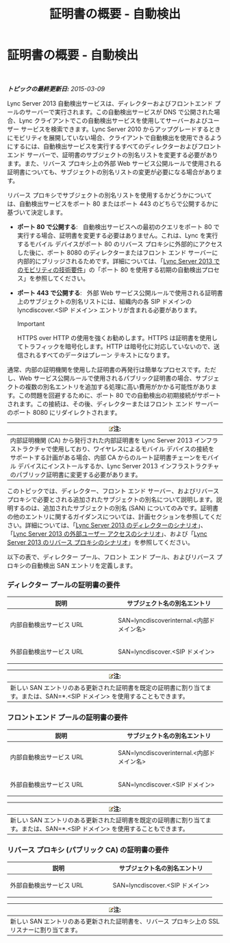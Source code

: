 ﻿---
title: 証明書の概要 - 自動検出
TOCTitle: 証明書の概要 - 自動検出
ms:assetid: 16ac96bb-882a-4141-b75c-9530637548d9
ms:mtpsurl: https://technet.microsoft.com/ja-jp/library/JJ945616(v=OCS.15)
ms:contentKeyID: 52056543
ms.date: 05/19/2016
mtps_version: v=OCS.15
ms.translationtype: HT
---

# 証明書の概要 - 自動検出

 

_**トピックの最終更新日:** 2015-03-09_

Lync Server 2013 自動検出サービスは、ディレクターおよびフロントエンド プールのサーバーで実行されます。この自動検出サービスが DNS で公開された場合、Lync クライアントでこの自動検出サービスを使用してサーバーおよびユーザー サービスを検索できます。Lync Server 2010 からアップグレードするときにモビリティを展開していない場合、クライアントで自動検出を使用できるようにするには、自動検出サービスを実行するすべてのディレクターおよびフロント エンド サーバーで、証明書のサブジェクトの別名リストを変更する必要があります。また、リバース プロキシ上の外部 Web サービス公開ルールで使用される証明書についても、サブジェクトの別名リストの変更が必要になる場合があります。

リバース プロキシでサブジェクトの別名リストを使用するかどうかについては、自動検出サービスをポート 80 またはポート 443 のどちらで公開するかに基づいて決定します。

  - **ポート 80 で公開する**:   自動検出サービスへの最初のクエリをポート 80 で実行する場合、証明書を変更する必要はありません。これは、Lync を実行するモバイル デバイスがポート 80 のリバース プロキシに外部的にアクセスした後に、ポート 8080 のディレクターまたはフロント エンド サーバーに内部的にブリッジされるためです。詳細については、「[Lync Server 2013 でのモビリティの技術要件](lync-server-2013-technical-requirements-for-mobility.md)」の「ポート 80 を使用する初期の自動検出プロセス」を参照してください。

  - **ポート 443 で公開する**:   外部 Web サービス公開ルールで使用される証明書上のサブジェクトの別名リストには、組織内の各 SIP ドメインの lyncdiscover.\<SIP ドメイン\> エントリが含まれる必要があります。
    

    > [!IMPORTANT]
    > HTTPS over HTTP の使用を強くお勧めします。HTTPS は証明書を使用してトラフィックを暗号化します。HTTP は暗号化に対応していないので、送信されるすべてのデータはプレーン テキストになります。



通常、内部の証明機関を使用した証明書の再発行は簡単なプロセスです。ただし、Web サービス公開ルールで使用されるパブリック証明書の場合、サブジェクトの複数の別名エントリを追加する処理に高い費用がかかる可能性があります。この問題を回避するために、ポート 80 での自動検出の初期接続がサポートされます。この接続は、その後、ディレクターまたはフロント エンド サーバーのポート 8080 にリダイレクトされます。

<table>
<thead>
<tr class="header">
<th><img src="images/Gg412781.note(OCS.15).gif" title="note" alt="note" />注:</th>
</tr>
</thead>
<tbody>
<tr class="odd">
<td>内部証明機関 (CA) から発行された内部証明書を Lync Server 2013 インフラストラクチャで使用しており、ワイヤレスによるモバイル デバイスの接続をサポートする計画がある場合、内部 CA からのルート証明書チェーンをモバイル デバイスにインストールするか、Lync Server 2013 インフラストラクチャのパブリック証明書に変更する必要があります。</td>
</tr>
</tbody>
</table>


このトピックでは、ディレクター、フロント エンド サーバー、およびリバース プロキシで必要とされる追加されたサブジェクトの別名について説明します。説明するのは、追加されたサブジェクトの別名 (SAN) についてのみです。証明書の他のエントリに関するガイダンスについては、計画セクションを参照してください。詳細については、「[Lync Server 2013 のディレクターのシナリオ](lync-server-2013-scenarios-for-the-director.md)」、「[Lync Server 2013 の外部ユーザー アクセスのシナリオ](lync-server-2013-scenarios-for-external-user-access.md)」、および「[Lync Server 2013 のリバース プロキシのシナリオ](lync-server-2013-scenarios-for-reverse-proxy.md)」を参照してください。

以下の表で、ディレクター プール、フロント エンド プール、およびリバース プロキシの自動検出 SAN エントリを定義します。

### ディレクター プールの証明書の要件

<table>
<colgroup>
<col style="width: 50%" />
<col style="width: 50%" />
</colgroup>
<thead>
<tr class="header">
<th>説明</th>
<th>サブジェクト名の別名エントリ</th>
</tr>
</thead>
<tbody>
<tr class="odd">
<td><p>内部自動検出サービス URL</p></td>
<td><p>SAN=lyncdiscoverinternal.&lt;内部ドメイン名&gt;</p></td>
</tr>
<tr class="even">
<td><p>外部自動検出サービス URL</p></td>
<td><p>SAN=lyncdiscover.&lt;SIP ドメイン&gt;</p></td>
</tr>
</tbody>
</table>


<table>
<thead>
<tr class="header">
<th><img src="images/Gg412781.note(OCS.15).gif" title="note" alt="note" />注:</th>
</tr>
</thead>
<tbody>
<tr class="odd">
<td>新しい SAN エントリのある更新された証明書を既定の証明書に割り当てます。または、SAN=*.&lt;SIP ドメイン&gt; を使用することもできます。</td>
</tr>
</tbody>
</table>


### フロントエンド プールの証明書の要件

<table>
<colgroup>
<col style="width: 50%" />
<col style="width: 50%" />
</colgroup>
<thead>
<tr class="header">
<th>説明</th>
<th>サブジェクト名の別名エントリ</th>
</tr>
</thead>
<tbody>
<tr class="odd">
<td><p>内部自動検出サービス URL</p></td>
<td><p>SAN=lyncdiscoverinternal.&lt;内部ドメイン名&gt;</p></td>
</tr>
<tr class="even">
<td><p>外部自動検出サービス URL</p></td>
<td><p>SAN=lyncdiscover.&lt;SIP ドメイン&gt;</p></td>
</tr>
</tbody>
</table>


<table>
<thead>
<tr class="header">
<th><img src="images/Gg412781.note(OCS.15).gif" title="note" alt="note" />注:</th>
</tr>
</thead>
<tbody>
<tr class="odd">
<td>新しい SAN エントリのある更新された証明書を既定の証明書に割り当てます。または、SAN=*.&lt;SIP ドメイン&gt; を使用することもできます。</td>
</tr>
</tbody>
</table>


### リバース プロキシ (パブリック CA) の証明書の要件

<table>
<colgroup>
<col style="width: 50%" />
<col style="width: 50%" />
</colgroup>
<thead>
<tr class="header">
<th>説明</th>
<th>サブジェクト名の別名エントリ</th>
</tr>
</thead>
<tbody>
<tr class="odd">
<td><p>外部自動検出サービス URL</p></td>
<td><p>SAN=lyncdiscover.&lt;SIP ドメイン&gt;</p></td>
</tr>
</tbody>
</table>


<table>
<thead>
<tr class="header">
<th><img src="images/Gg412781.note(OCS.15).gif" title="note" alt="note" />注:</th>
</tr>
</thead>
<tbody>
<tr class="odd">
<td>新しい SAN エントリのある更新された証明書を、リバース プロキシ上の SSL リスナーに割り当てます。</td>
</tr>
</tbody>
</table>

